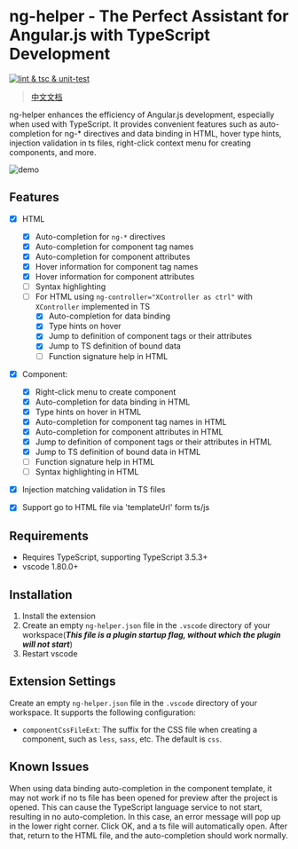 
# ng-helper - The Perfect Assistant for Angular.js with TypeScript Development

[![lint & tsc & unit-test](https://github.com/huanguolin/ng-helper/actions/workflows/check.yml/badge.svg)](https://github.com/huanguolin/ng-helper/actions/workflows/check.yml)

> [中文文档](https://github.com/huanguolin/ng-helper/blob/main/packages/ng-helper-vscode/README.zh_cn.md)

ng-helper enhances the efficiency of Angular.js development, especially when used with TypeScript. It provides convenient features such as auto-completion for ng-* directives and data binding in HTML, hover type hints, injection validation in ts files, right-click context menu for creating components, and more.

![demo](https://raw.githubusercontent.com/huanguolin/ng-helper/main/resources/demo.gif)

## Features

- [x] HTML
  - [x] Auto-completion for `ng-*` directives
  - [x] Auto-completion for component tag names
  - [x] Auto-completion for component attributes
  - [x] Hover information for component tag names
  - [x] Hover information for component attributes
  - [ ] Syntax highlighting
  - [ ] For HTML using `ng-controller="XController as ctrl"` with `XController` implemented in TS
    - [x] Auto-completion for data binding
    - [x] Type hints on hover
    - [x] Jump to definition of component tags or their attributes
    - [x] Jump to TS definition of bound data
    - [ ] Function signature help in HTML
- [x] Component:
  - [x] Right-click menu to create component
  - [x] Auto-completion for data binding in HTML
  - [x] Type hints on hover in HTML
  - [x] Auto-completion for component tag names in HTML
  - [x] Auto-completion for component attributes in HTML
  - [x] Jump to definition of component tags or their attributes in HTML
  - [x] Jump to TS definition of bound data in HTML
  - [ ] Function signature help in HTML
  - [ ] Syntax highlighting in HTML
- [x] Injection matching validation in TS files
- [x] Support go to HTML file via 'templateUrl' form ts/js


## Requirements

* Requires TypeScript, supporting TypeScript 3.5.3+
* vscode 1.80.0+

## Installation

1. Install the extension
2. Create an empty `ng-helper.json` file in the `.vscode` directory of your workspace(***This file is a plugin startup flag, without which the plugin will not start***)
3. Restart vscode

## Extension Settings

Create an empty `ng-helper.json` file in the `.vscode` directory of your workspace. It supports the following configuration:

* `componentCssFileExt`: The suffix for the CSS file when creating a component, such as `less`, `sass`, etc. The default is `css`.

## Known Issues

When using data binding auto-completion in the component template, it may not work if no ts file has been opened for preview after the project is opened. This can cause the TypeScript language service to not start, resulting in no auto-completion. In this case, an error message will pop up in the lower right corner. Click OK, and a ts file will automatically open. After that, return to the HTML file, and the auto-completion should work normally.
